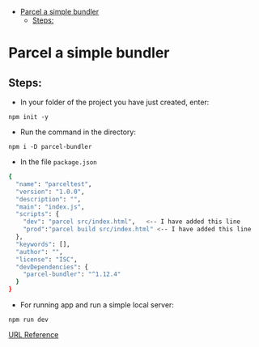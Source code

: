 <!--ts-->
   * [Parcel a simple bundler](#parcel-a-simple-bundler)
      * [Steps:](#steps)

<!-- Added by: gil_diy, at: 2020-06-04T12:10+03:00 -->

<!--te-->

# Parcel a simple bundler

## Steps:

* In your folder of the project you have just created, enter:

``
npm init -y
``


* Run the command in the directory:

`npm i -D parcel-bundler`


* In the file `package.json`
```bash
{
  "name": "parceltest",
  "version": "1.0.0",
  "description": "",
  "main": "index.js",
  "scripts": {
    "dev": "parcel src/index.html",   <-- I have added this line
    "prod":"parcel build src/index.html" <-- I have added this line
  },
  "keywords": [],
  "author": "",
  "license": "ISC",
  "devDependencies": {
    "parcel-bundler": "^1.12.4"
  }
}
```

* For running app and run a simple local server: 

`npm run dev `


[URL Reference](https://youtu.be/OK6akGZCC88)
